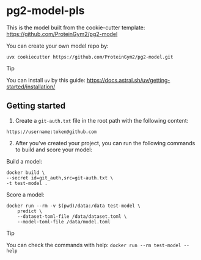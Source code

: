 # pg2-model-pls

This is the model built from the cookie-cutter template: https://github.com/ProteinGym2/pg2-model

You can create your own model repo by: 
```
uvx cookiecutter https://github.com/ProteinGym2/pg2-model.git
```

> [!TIP]
> You can install `uv` by this guide: https://docs.astral.sh/uv/getting-started/installation/

## Getting started

1. Create a `git-auth.txt` file in the root path with the following content:

```
https://username:token@github.com
```

2. After you've created your project, you can run the following commands to build and score your model:

Build a model:
```shell
docker build \
--secret id=git_auth,src=git-auth.txt \
-t test-model .
```

Score a model:
```shell
docker run --rm -v $(pwd)/data:/data test-model \
    predict \
    --dataset-toml-file /data/dataset.toml \
    --model-toml-file /data/model.toml
```

> [!TIP]
> You can check the commands with help: `docker run --rm test-model --help`
